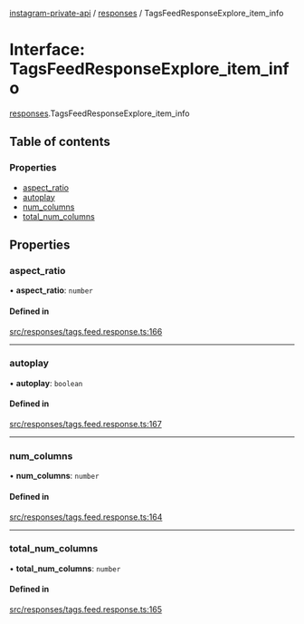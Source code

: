 [instagram-private-api](../../README.md) / [responses](../../modules/responses.md) / TagsFeedResponseExplore_item_info

# Interface: TagsFeedResponseExplore\_item\_info

[responses](../../modules/responses.md).TagsFeedResponseExplore_item_info

## Table of contents

### Properties

- [aspect\_ratio](TagsFeedResponseExplore_item_info.md#aspect_ratio)
- [autoplay](TagsFeedResponseExplore_item_info.md#autoplay)
- [num\_columns](TagsFeedResponseExplore_item_info.md#num_columns)
- [total\_num\_columns](TagsFeedResponseExplore_item_info.md#total_num_columns)

## Properties

### aspect\_ratio

• **aspect\_ratio**: `number`

#### Defined in

[src/responses/tags.feed.response.ts:166](https://github.com/Nerixyz/instagram-private-api/blob/4971f34/src/responses/tags.feed.response.ts#L166)

___

### autoplay

• **autoplay**: `boolean`

#### Defined in

[src/responses/tags.feed.response.ts:167](https://github.com/Nerixyz/instagram-private-api/blob/4971f34/src/responses/tags.feed.response.ts#L167)

___

### num\_columns

• **num\_columns**: `number`

#### Defined in

[src/responses/tags.feed.response.ts:164](https://github.com/Nerixyz/instagram-private-api/blob/4971f34/src/responses/tags.feed.response.ts#L164)

___

### total\_num\_columns

• **total\_num\_columns**: `number`

#### Defined in

[src/responses/tags.feed.response.ts:165](https://github.com/Nerixyz/instagram-private-api/blob/4971f34/src/responses/tags.feed.response.ts#L165)
